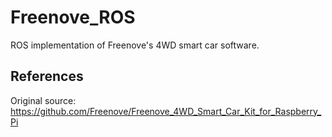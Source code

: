 # Freenove_ROS
ROS implementation of Freenove's 4WD smart car software.

## References
Original source: https://github.com/Freenove/Freenove_4WD_Smart_Car_Kit_for_Raspberry_Pi